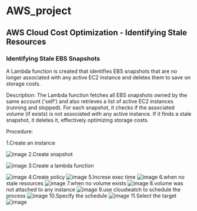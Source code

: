 # AWS_project
## AWS Cloud Cost Optimization - Identifying Stale Resources
### Identifying Stale EBS Snapshots
A Lambda function is created that identifies EBS snapshots that are no longer associated with any active EC2 instance and deletes them to save on storage costs.

Description:
The Lambda function fetches all EBS snapshots owned by the same account ('self') and also retrieves a list of active EC2 instances (running and stopped). For each snapshot, it checks if the associated volume (if exists) is not associated with any active instance. If it finds a stale snapshot, it deletes it, effectively optimizing storage costs.

Procedure:

1.Create an instance

![image](https://github.com/AthullyaR/AWS_project/assets/78737460/b67b4b11-a066-4d37-8390-4650918a30af)
2.Create snapshot

![image](https://github.com/AthullyaR/AWS_project/assets/78737460/72f91975-e77e-49f4-ab13-92d71ae29002)
3.Create a lambda function

![image](https://github.com/AthullyaR/AWS_project/assets/78737460/ef4a58e1-718d-4397-8cc2-4f54b8da45d7)
4.Create policy
![image](https://github.com/AthullyaR/AWS_project/assets/78737460/7e220c5d-0f3d-4109-aeb6-7250d9d78edd)
5.Increse exec time
![image](https://github.com/AthullyaR/AWS_project/assets/78737460/99136e4f-6c47-4309-9de9-f79fab5707b5)
6.when no stale resources
![image](https://github.com/AthullyaR/AWS_project/assets/78737460/4a42adfa-f96f-48c8-b9fc-c4369bf0545e)
7.when no volume exists
![image](https://github.com/AthullyaR/AWS_project/assets/78737460/2f65e20e-946e-414a-8033-a2426ca9f358)
8.volume was not attached to any instance
![image](https://github.com/AthullyaR/AWS_project/assets/78737460/c47d0ed7-f5a9-42ca-99bc-4a3ffca683dd)
9.use cloudwatch to schedule the process
![image](https://github.com/AthullyaR/AWS_project/assets/78737460/8ded900b-6059-4423-bedc-7e8e2b8db4b0)
10.Specify the schedule
![image](https://github.com/AthullyaR/AWS_project/assets/78737460/7df35ce4-b764-412a-a300-0565c24a74e2)
11.Select the target
![image](https://github.com/AthullyaR/AWS_project/assets/78737460/efe78d6c-6e0d-4911-a8d5-7c431563c85a)









